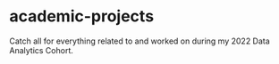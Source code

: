 # academic-projects
Catch all for everything related to and worked on during my 2022 Data Analytics Cohort.
